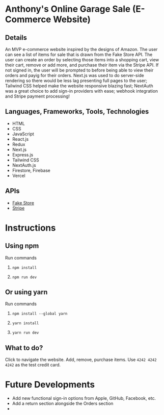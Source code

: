 # Anthony's Online Garage Sale (E-Commerce Website)

## Details

An MVP e-commerce website inspired by the designs of Amazon. The user can see a list of items for sale that is drawn from the Fake Store API. The user can create an order by selecting those items into a shopping cart, view their cart, remove or add more, and purchase their item via the Stripe API. If not signed in, the user will be prompted to before being able to view their orders and payig for their orders. Next.js was used to do server-side rendering so there would be less lag presenting full pages to the user; Tailwind CSS helped make the website responsive blazing fast; NextAuth was a great choice to add sign-in providers with ease; webhook integration and Stripe payment processing!

## Languages, Frameworks, Tools, Technologies

- HTML
- CSS
- JavaScript
- React.js
- Redux
- Next.js
- Express.js
- Tailwind CSS
- NextAuth.js
- Firestore, Firebase
- Vercel

## APIs

- [Fake Store](https://fakestoreapi.com)
- [Stripe](https://stripe.com)

# Instructions

## Using npm

Run commands

1. `npm install`

2. `npm run dev`

## Or using yarn

Run commands

1. `npm install --global yarn`

2. `yarn install`

3. `yarn run dev`

## What to do?

Click to navigate the website. Add, remove, purchase items. Use `4242 4242 4242` as the test credit card.

# Future Developments

- Add new functional sign-in options from Apple, GitHub, Facebook, etc.
- Add a return section alongside the Orders section
- 
